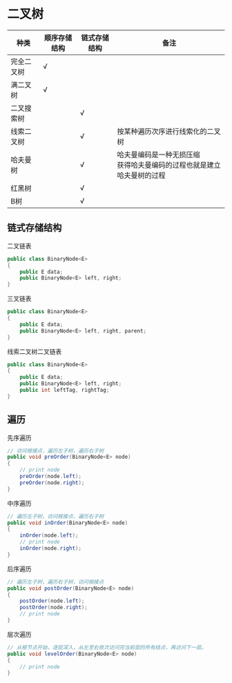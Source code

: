 # 二叉树

|种类|顺序存储结构|链式存储结构|备注|
|---|---|---|---|
|完全二叉树|√||
|满二叉树|√||
|二叉搜索树||√||
|线索二叉树||√|按某种遍历次序进行线索化的二叉树|
|哈夫曼树||√|哈夫曼编码是一种无损压缩<br>获得哈夫曼编码的过程也就是建立哈夫曼树的过程|
|红黑树||√||
|B树||√||

## 链式存储结构

二叉链表
```java
public class BinaryNode<E>
{
    public E data;
    public BinaryNode<E> left, right;
}
```

三叉链表
```java
public class BinaryNode<E>
{
    public E data;
    public BinaryNode<E> left, right, parent;
}
```

线索二叉树二叉链表
```java
public class BinaryNode<E>
{
    public E data;
    public BinaryNode<E> left, right;
    public int leftTag, rightTag;
}
```

## 遍历
先序遍历
```java
// 访问根接点，遍历左子树，遍历右子树
public void preOrder(BinaryNode<E> node)
{
    // print node
    preOrder(node.left);
    preOrder(node.right);
}
```

中序遍历
```java
// 遍历左子树，访问根接点，遍历右子树
public void inOrder(BinaryNode<E> node)
{
    inOrder(node.left);
    // print node
    inOrder(node.right);
}
```

后序遍历
```java
// 遍历左子树，遍历右子树，访问根接点
public void postOrder(BinaryNode<E> node)
{
    postOrder(node.left);
    postOrder(node.right);
    // print node
}
```

层次遍历
```java
// 从根节点开始，逐层深入，从左至右依次访问完当前层的所有结点，再访问下一层。
public void levelOrder(BinaryNode<E> node)
{
    // print node
}
```
